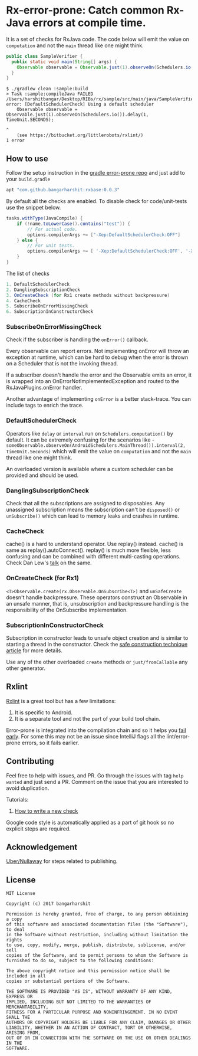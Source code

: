 # Rx-error-prone: Catch common Rx-Java errors at compile time.

It is a set of checks for RxJava code. The code below 
will emit the value on `computation` and not the `main` thread like one might think.

```java
public class SampleVerifier {
  public static void main(String[] args) {
    Observable observable = Observable.just(1).observeOn(Schedulers.io()).delay(1, TimeUnit.SECONDS);
  }
}
```

```
$ ./gradlew clean :sample:build
> Task :sample:compileJava FAILED
/Users/harshitbangar/Desktop/RIBs/rx/sample/src/main/java/SampleVerifier.java:7: error: [DefaultSchedulerCheck] Using a default scheduler
    Observable observable = Observable.just(1).observeOn(Schedulers.io()).delay(1, TimeUnit.SECONDS);
                                                                               ^
    (see https://bitbucket.org/littlerobots/rxlint/)
1 error
```

## How to use
Follow the setup instruction in the [gradle error-prone repo](https://github.com/tbroyer/gradle-errorprone-plugin) and just add to your `build.gradle`
```gradle
apt "com.github.bangarharshit:rxbase:0.0.3"
```

By default all the checks are enabled. To disable check for code/unit-tests use the snippet below.
```gradle 
tasks.withType(JavaCompile) {
    if (!name.toLowerCase().contains("test")) {
        // For actual code.
        options.compilerArgs += ["-Xep:DefaultSchedulerCheck:OFF"]
    } else {
        // For unit tests.
        options.compilerArgs += [ '-Xep:DefaultSchedulerCheck:OFF', '-Xep:DanglingSubscriptionCheck:OFF']
    }
}
```

The list of checks
```gradle
1. DefaultSchedulerCheck
2. DanglingSubscriptionCheck
3. OnCreateCheck (for Rx1 create methods without backpressure)
4. CacheCheck
5. SubscribeOnErrorMissingCheck
6. SubscriptionInConstructorCheck
```


### SubscribeOnErrorMissingCheck
Check if the subscriber is handling the `onError()` callback. 

Every observable can report errors. Not implementing onError will throw an exception at runtime,
 which can be hard to debug when the error is thrown on a Scheduler that is not the invoking thread.

If a subscriber doesn't handle the error and the Observable emits an error, 
it is wrapped into an OnErrorNotImplementedException and routed to the RxJavaPlugins.onError handler.

Another advantage of implementing `onError` is a better stack-trace. You can include tags to enrich the trace.

### DefaultSchedulerCheck
Operators like `delay` or `interval` run on `Schedulers.computation()` by default. It can be extremely confusing
for the scenarios like - `someObservable.observeOn(AndroidSchedulers.MainThread()).interval(2, TimeUnit.Seconds)`
which will emit the value on `computation` and not the `main` thread like one might think.

An overloaded version is available where a custom scheduler can be provided and should be used. 

### DanglingSubscriptionCheck
Check that all the subscriptions are assigned to disposables. 
Any unassigned subscription means the subscription can't be `disposed()` or `unSubscribe()` 
which can lead to memory leaks and crashes in runtime.


### CacheCheck
cache() is a hard to understand operator. Use replay() instead. cache() is same as replay().autoConnect(). 
replay() is much more flexible, less confusing and can be combined with different multi-casting operations.
Check Dan Lew's [talk](https://youtu.be/QdmkXL7XikQ?t=19m21s) on the same.

### OnCreateCheck (for Rx1)
`<T>Observable.create(rx.Observable.OnSubscribe<T>)` and `unSafeCreate` doesn't handle backpressure.
These operators construct an Observable in an unsafe manner, that is, unsubscription and backpressure handling 
is the responsibility of the OnSubscribe implementation.

### SubscriptionInConstructorCheck
Subscription in constructor leads to unsafe object creation and is similar to starting a thread in the constructor.
Check the [safe construction technique article](https://www.ibm.com/developerworks/library/j-jtp0618/index.html) 
for more details.

Use any of the other overloaded `create` methods or `just/fromCallable` any other generator.

## Rxlint
[Rxlint](https://bitbucket.org/littlerobots/rxlint) is a great tool but has a few limitations:

1. It is specific to Android.
2. It is a separate tool and not the part of your build tool chain. 

Error-prone is integrated into the compilation chain and so it helps you [fail early](https://artemzin.com/blog/android-development-culture-the-document-qualitymatters/). For some this may not be an issue since IntelliJ flags all the lint/error-prone errors, so it fails earlier.

## Contributing
Feel free to help with issues, and PR.
Go through the issues with tag `help wanted` and just send a PR. Comment on the issue that you are interested 
to avoid duplication.

Tutorials:
1. [How to write a new check](https://github.com/uber/NullAway)

Google code style is automatically applied as a part of git hook so no explicit steps are required.

## Acknowledgement
[Uber/Nullaway](https://github.com/uber/NullAway) for steps related to publishing.

## License
```
MIT License

Copyright (c) 2017 bangarharshit

Permission is hereby granted, free of charge, to any person obtaining a copy
of this software and associated documentation files (the "Software"), to deal
in the Software without restriction, including without limitation the rights
to use, copy, modify, merge, publish, distribute, sublicense, and/or sell
copies of the Software, and to permit persons to whom the Software is
furnished to do so, subject to the following conditions:

The above copyright notice and this permission notice shall be included in all
copies or substantial portions of the Software.

THE SOFTWARE IS PROVIDED "AS IS", WITHOUT WARRANTY OF ANY KIND, EXPRESS OR
IMPLIED, INCLUDING BUT NOT LIMITED TO THE WARRANTIES OF MERCHANTABILITY,
FITNESS FOR A PARTICULAR PURPOSE AND NONINFRINGEMENT. IN NO EVENT SHALL THE
AUTHORS OR COPYRIGHT HOLDERS BE LIABLE FOR ANY CLAIM, DAMAGES OR OTHER
LIABILITY, WHETHER IN AN ACTION OF CONTRACT, TORT OR OTHERWISE, ARISING FROM,
OUT OF OR IN CONNECTION WITH THE SOFTWARE OR THE USE OR OTHER DEALINGS IN THE
SOFTWARE.
 ```
